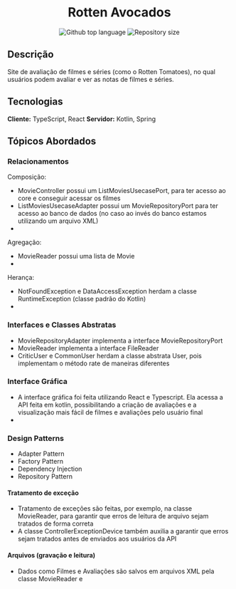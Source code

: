 <h1 align="center">Rotten Avocados</h1>

<p align="center">
  <img alt="Github top language" src="https://img.shields.io/github/languages/count/andluca/projeto322?color=25ba4d">
  <img alt="Repository size" src="https://img.shields.io/github/repo-size/andluca/projeto322?color=25ba4d">
</p>

## Descrição
Site de avaliação de filmes e séries (como o Rotten Tomatoes), no qual usuários podem avaliar e ver as notas de filmes e séries.

## Tecnologias
**Cliente:** TypeScript, React
**Servidor:** Kotlin, Spring  


## Tópicos Abordados

### Relacionamentos
Composição: 
+ MovieController possui um ListMoviesUsecasePort, para ter acesso ao core e conseguir acessar os filmes
+ ListMoviesUsecaseAdapter possui um MovieRepositoryPort para ter acesso ao banco de dados (no caso ao invés do banco estamos utilizando um arquivo XML)
+ 

Agregação:
+ MovieReader possui uma lista de Movie
+

Herança:
+ NotFoundException e DataAccessException herdam a classe RuntimeException (classe padrão do Kotlin)
+

### Interfaces e Classes Abstratas
+ MovieRepositoryAdapter implementa a interface MovieRepositoryPort
+ MovieReader implementa a interface FileReader
+ CriticUser e CommonUser herdam a classe abstrata User, pois implementam o método rate de maneiras diferentes

### Interface Gráfica
+ A interface gráfica foi feita utilizando React e Typescript. Ela acessa a API feita em kotlin, possibilitando a criação de avaliações e a visualização mais fácil de filmes e avaliações pelo usuário final
+

### Design Patterns
+ Adapter Pattern
+ Factory Pattern
+ Dependency Injection
+ Repository Pattern

#### Tratamento de exceção
+ Tratamento de exceções são feitas, por exemplo, na classe MovieReader, para garantir que erros de leitura de arquivo sejam tratados de forma correta
+ A classe ControllerExceptionDevice também auxilia a garantir que erros sejam tratados antes de enviados aos usuários da API

#### Arquivos (gravação e leitura)
+ Dados como Filmes e Avaliações são salvos em arquivos XML pela classe MovieReader e 
